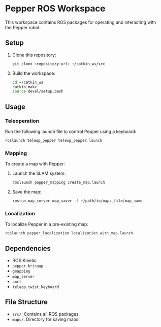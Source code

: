 # Pepper ROS Workspace

This workspace contains ROS packages for operating and interacting with the Pepper robot.

## Setup
1. Clone this repository:
   ```bash
   git clone <repository-url> ~/catkin_ws/src
   ```
2. Build the workspace:
   ```bash
   cd ~/catkin_ws
   catkin_make
   source devel/setup.bash
   ```

## Usage
### Teleoperation
Run the following launch file to control Pepper using a keyboard:
```bash
roslaunch teleop_pepper teleop_pepper.launch
```

### Mapping
To create a map with Pepper:
1. Launch the SLAM system:
   ```bash
   roslaunch pepper_mapping create_map.launch
   ```
2. Save the map:
   ```bash
   rosrun map_server map_saver -f ~/path/to/maps_file/map_name
   ```

### Localization
To localize Pepper in a pre-existing map:
```bash
roslaunch pepper_localization localization_with_map.launch
```

## Dependencies
- ROS Kinetic
- `pepper_bringup`
- `gmapping`
- `map_server`
- `amcl`
- `teleop_twist_keyboard`

## File Structure
- `src/`: Contains all ROS packages.
- `maps/`: Directory for saving maps.





